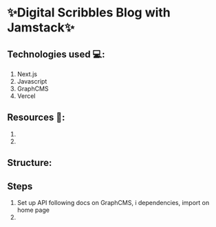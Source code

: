 # ✨Digital Scribbles Blog with Jamstack✨

## Technologies used 💻:

1. Next.js
2. Javascript
3. GraphCMS
4. Vercel

## Resources 📕:

1.
2.

## Structure:

## Steps

1. Set up API following docs on GraphCMS, i dependencies, import on home page
2.

